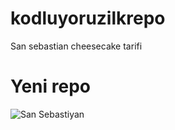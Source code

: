 # kodluyoruzilkrepo
San sebastian cheesecake tarifi
# Yeni repo
![San Sebastiyan](https://cdn.yemek.com/mnresize/940/940/uploads/2018/09/san-sebastian-site-buyuk.jpg)
